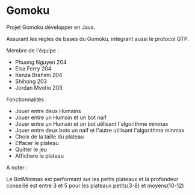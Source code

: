 # Gomoku
Projet Gomoku développer en Java.

Assurant les règles de bases du Gomoku, intégrant aussi le protocol GTP.

Membre de l'équipe : 
- Phuong Nguyen 204
- Elsa Ferry 204
- Kenza Brahimi 204
- Shihong  203
- Jordan Mvotio 203

Fonctionnalités :
- Jouer entre deux Humains
- Jouer entre un Humain et un bot naif
- Jouer entre un Humain et un bot utilisant l'algorithme minmax
- Jouer entre deux bots un naif et l'autre utilisant l'algorithme minmax
- Choix de la taille du plateau
- Effacer le plateau
- Quitter le jeu
- Affichere le plateau

A noter :

Le BotMinimax est performant sur les petits plateaux et la profondeur conseillé est entre 3 et 5 pour les plateaux petits(3-8) et moyens(10-12)
